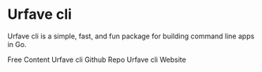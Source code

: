 # Urfave cli

Urfave cli is a simple, fast, and fun package for building command line apps in Go.

<ResourceGroupTitle>Free Content</ResourceGroupTitle>
<BadgeLink colorScheme='blue' badgeText='GitHub Repository' href='https://github.com/urfave/cli'>Urfave cli Github Repo</BadgeLink>
<BadgeLink colorScheme='blue' badgeText='Official Website' href='https://cli.urfave.org/'>Urfave cli Website</BadgeLink>
